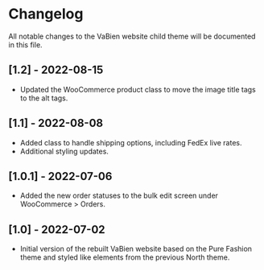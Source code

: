 # Changelog

All notable changes to the VaBien website child theme will be documented in this file.

## [1.2] - 2022-08-15
* Updated the WooCommerce product class to move the image title tags to the alt tags.

## [1.1] - 2022-08-08
* Added class to handle shipping options, including FedEx live rates.
* Additional styling updates.

## [1.0.1] - 2022-07-06
* Added the new order statuses to the bulk edit screen under WooCommerce > Orders.

## [1.0] - 2022-07-02
* Initial version of the rebuilt VaBien website based on the Pure Fashion theme and styled like elements from the previous North theme. 